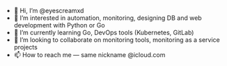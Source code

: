 - 👋 Hi, I’m @eyescreamxd
- 👀 I’m interested in automation, monitoring, designing DB and web development with Python or Go
- 🌱 I’m currently learning Go, DevOps tools (Kubernetes, GitLab)
- 💞️ I’m looking to collaborate on monitoring tools, monitoring as a service projects
- 📫 How to reach me — same nickname @icloud.com

<!---
eyescreamxd/eyescreamxd is a ✨ special ✨ repository because its `README.md` (this file) appears on your GitHub profile.
You can click the Preview link to take a look at your changes.
--->
